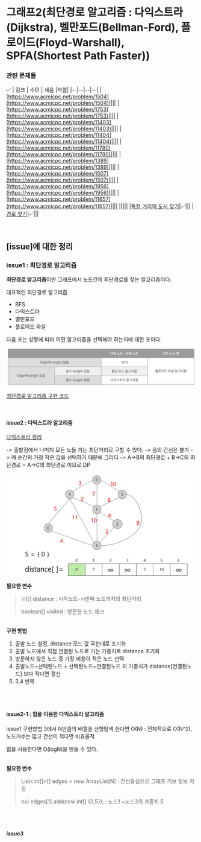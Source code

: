 
# 그래프2(최단경로 알고리즘 : 다익스트라(Dijkstra), 벨만포드(Bellman-Ford), 플로이드(Floyd-Warshall), SPFA(Shortest Path Faster))

### 관련 문제들
✅
| 링크 | 수민 | 새음  |석렬|
|--|--|--|--|
| [https://www.acmicpc.net/problem/1504](https://www.acmicpc.net/problem/1504)||||
| [https://www.acmicpc.net/problem/1753](https://www.acmicpc.net/problem/1753)||||
| [https://www.acmicpc.net/problem/11403](https://www.acmicpc.net/problem/11403)||||
| [https://www.acmicpc.net/problem/11404](https://www.acmicpc.net/problem/11404)||||
| [https://www.acmicpc.net/problem/11780](https://www.acmicpc.net/problem/11780)||||
| [https://www.acmicpc.net/problem/1389](https://www.acmicpc.net/problem/1389)||||
| [https://www.acmicpc.net/problem/1507](https://www.acmicpc.net/problem/1507)||||
| [https://www.acmicpc.net/problem/1956](https://www.acmicpc.net/problem/1956)||||
| [https://www.acmicpc.net/problem/11657](https://www.acmicpc.net/problem/11657)||||
|||||
|[특정 거리의 도시 찾기](https://www.acmicpc.net/problem/18352)|✅|||
|[경로 찾기](https://www.acmicpc.net/problem/11403)|✅|||


   

<br>

## [issue]에 대한 정리

### issue1 : 최단경로 알고리즘

**최단경로 알고리즘**이란 그래프에서 노드간의 최단경로를 찾는 알고리즘이다.

대표적인 최단경로 알고리즘
- BFS
- 다익스트라
- 벨만포드
- 플로이드 와샬

다음 표는 상황에 따라 어떤 알고리즘을 선택해야 하는지에 대한 표이다.

![최단경로 알고리즘 표](./img/shortest_path.png)

[최단경로 알고리즘 구현 코드](https://sumin416.tistory.com/entry/최단경로-알고리즘)

<br>


#### issue2 : 다익스트라 알고리즘

   [다익스트라 정리](https://sumin416.tistory.com/entry/다익스트라-알고리즘-Dijkstra-Algorithm)

   -> 출발점에서 나머지 모든 노들 가는 최단거리르 구할 수 있다.
   -> 음의 간선은 불가
   -> 매 순간의 가장 작은 값을 선택하기 때문에 그리디
   -> A->B의 최단경로 + B->C의 최단경로 = A->C의 최단경로 이므로 DP
   
   ![dijkstraimage](./img/dijkstra.png)
   <br>
   <b>필요한 변수</b>
   
   > int[] distance : 시작노드->i번째 노드까지의 최단거리
   > 
   > boolean[] visited : 방문한 노드 체크
   
   <br>
   <b>구현 방법</b>
   
   1. 출발 노드 설정, distance 모드 값 무한대로 초기화
   2. 출발 노드에서 직접 연결된 노드로 가는 가중치로 distance 초기화
   3. 방문하지 않은 노드 중 가장 비용이 적은 노드 선택
   4. 출발노드~선택된노드 + 선택된노드~연결된노드 의 가중치가 distance[연결된노드] 보다 작다면 갱신
   5. 3,4 반복
  
<br>
<br>

#### issue2-1 : 힙을 이용한 다익스트라 알고리즘
   
   issue1 구현방법 3에서 N만큼의 배열을 선형탐색 한다면 O(N) : 전체적으로 O(N^2), 노드개수는 많고 간선이 적다면 비효율적
   
   힙을 사용한다면 O(logN)을 만들 수 있다.
   
   <br>
   <b>필요한 변수</b>
   
   > List<int[]>[] edges = new ArrayList[N] : 간선중심으로 그래프 기보 정보 저장
   > 
   >  ex) edges[1].add(new int[] {3,5});  : 노드1 ~노드3의 가중치 5
   
   


   
   
   
   
   

<br>
<br>

##### issue3

